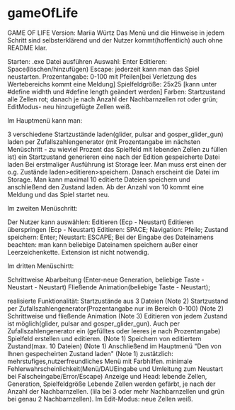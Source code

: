 # gameOfLife
GAME OF LIFE
Version: Mariia Würtz
Das Menü und die Hinweise in jedem Schritt sind selbsterklärend und der Nutzer kommt(hoffentlich) auch ohne README klar. 


Starten: .exe Datei ausführen
Auswahl: Enter
Editieren: Space(löschen/hinzufügen)
Escape: jederzeit kann man das Spiel neustarten.
Prozentangabe: 0-100 mit Pfeilen[bei Verletzung des Wertebereichs kommt eine Meldung]
Spielfeldgröße: 25x25 [kann unter #define widhth und #define length geändert werden]
Farben: Startzustand alle Zellen rot; danach je nach Anzahl der Nachbarnzellen rot oder grün; EditModus- neu hinzugefügte Zellen weiß. 

Im Hauptmenü kann man: 

3 verschiedene Startzustände laden(glider, pulsar and gosper_glider_gun) laden
per Zufallszahlengenerator (mit Prozentangabe im nächsten Menüschritt - zu  wieviel Prozent das Spielfeld mit lebenden Zellen zu füllen ist) ein Startzustand generieren
eine nach der Edition gespeicherte Datei laden
Bei erstmaliger Ausführung ist Storage leer. Man muss erst einen der o.g. Zustände laden>editieren>speichern. Danach erscheint die Datei im Storage.
Man kann maximal 10 editierte Dateien speichern und anschließend den Zustand laden. Ab der Anzahl von 10 kommt eine Meldung und das Spiel startet neu. 
	

Im zweiten Menüschritt:

Der Nutzer kann auswählen:
 Editieren (Ecp - Neustart)
 Editieren überspringen (Ecp - Neustart)
Editieren: SPACE; Navigation: Pfeile; Zustand speichern: Enter; Neustart: ESCAPE;
Bei der Eingabe des Dateinamens beachten: man kann beliebige Dateinamen speichern außer einer Leerzeichenkette. Extension ist nicht notwendig. 


Im dritten Menüschirtt: 

Schrittweise Abarbeitung (Enter-neue Generation, beliebige Taste - Neustart - Neustart)
Fließende Animation(beliebige Taste - Neustart);





realisierte Funktionalität:
Startzustände aus 3 Dateien  (Note 2)
Startzustand per Zufallszahlengenerator(Prozentangabe nur im Bereich 0-100) (Note 2)
Schrittweise und fließende Animation (Note 3)
Editieren von jedem Zustand ist möglich(glider, pulsar and gosper_glider_gun). Auch per Zufallszahlengenerator ein (gefülltes oder leeres je nach Prozentangabe) Spielfeld erstellen und editieren. (Note 1)
Speichern von editiertem Zustand(max. 10 Dateien) (Note 1)
Anschließend im Hauptmenü "Den von Ihnen gespecheirten Zustand laden" (Note 1)
zustätzlich:
mehrstufiges,nutzerfreundliches Menü mit Farbhilfen. 
minimale Fehlerwahrscheinlichkeit(Menü/DAUEingabe und Umleitung zum Neustart bei Falscheingabe/Error/Escape)
Anzeige und Head: lebende Zellen, Generation, Spielfeldgröße
Lebende Zellen werden gefärbt, je nach der Anzahl der Nachbarnzellen. (lila bei 3 oder mehr Nachbarnzellen und grün bei genau 2 Nachbarnzellen). Im Edit-Modus: neue Zellen weiß. 
